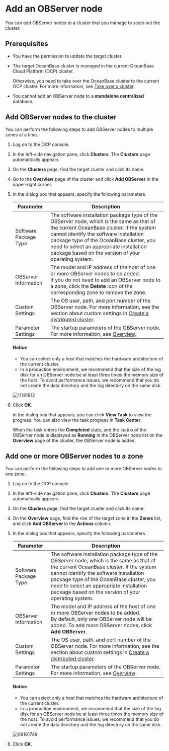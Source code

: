 # Add an OBServer node

You can add OBServer nodes to a cluster that you manage to scale out the cluster.

## Prerequisites

* You have the permission to update the target cluster.

* The target OceanBase cluster is managed in the current OceanBase Cloud Platform (OCP) cluster.

  Otherwise, you need to take over the OceanBase cluster to the current OCP cluster. For more information, see [Take over a cluster](../300.manage-a-cluster/400.take-over-a-cluster.md).

* You cannot add an OBServer node to a **standalone centralized** database.
  
## Add OBServer nodes to the cluster

You can perform the following steps to add OBServer nodes to multiple zones at a time.

1. Log on to the OCP console.

2. In the left-side navigation pane, click **Clusters**. The **Clusters** page automatically appears.

3. On the **Clusters** page, find the target cluster and click its name.

4. Go to the **Overview** page of the cluster and click **Add OBServer** in the upper-right corner.

5. In the dialog box that appears, specify the following parameters.

   | Parameter | Description |
   |--------|--------|
   | Software Package Type  | The software installation package type of the OBServer node, which is the same as that of the current OceanBase cluster. If the system cannot identify the software installation package type of the OceanBase cluster, you need to select an appropriate installation package based on the version of your operating system.  |
   | OBServer Information | The model and IP address of the host of one or more OBServer nodes to be added. <br>If you do not need to add an OBServer node to a zone, click the **Delete** icon of the corresponding zone to remove the zone.  |
   | Custom Settings  | The OS user, path, and port number of the OBServer node. For more information, see the section about custom settings in [Create a distributed cluster](../200.create-a-cluster/100.create-a-distributed-cluster.md). |
   | Parameter Settings | The startup parameters of the OBServer node. For more information, see [Overview](https://en.oceanbase.com/docs/common-oceanbase-database-10000000001375595). |

   <main id="notice" type='notice'>
    <h4>Notice</h4>
    <p><ul><li>You can select only a host that matches the hardware architecture of the current cluster. </li><li>In a production environment, we recommend that the size of the log disk for an OBServer node be at least three times the memory size of the host. To avoid performance issues, we recommend that you do not create the data directory and the log directory on the same disk. </li></ul></p>
    </main>

    ![11181812](https://obbusiness-private.oss-cn-shanghai.aliyuncs.com/doc/img/ocp/432/add-observer01.png)

6. Click **OK**.

   In the dialog box that appears, you can click **View Task** to view the progress. You can also view the task progress in **Task Center**.

   When the task enters the **Completed** state, and the status of the OBServer node is displayed as **Running** in the OBServer node list on the **Overview** page of the cluster, the OBServer node is added.

## Add one or more OBServer nodes to a zone

You can perform the following steps to add one or more OBServer nodes to one zone.

1. Log on to the OCP console.

2. In the left-side navigation pane, click **Clusters**. The **Clusters** page automatically appears.

3. On the **Clusters** page, find the target cluster and click its name.

4. On the **Overview** page, find the row of the target zone in the **Zones** list, and click **Add OBServer** in the **Actions** column.

5. In the dialog box that appears, specify the following parameters.

   | Parameter | Description |
   |--------|--------|
   | Software Package Type  | The software installation package type of the OBServer node, which is the same as that of the current OceanBase cluster. If the system cannot identify the software installation package type of the OceanBase cluster, you need to select an appropriate installation package based on the version of your operating system.  |
   | OBServer Information | The model and IP address of the host of one or more OBServer nodes to be added. <br>By default, only one OBServer node will be added. To add more OBServer nodes, click **Add OBServer**.  |
   | Custom Settings  | The OS user, path, and port number of the OBServer node. For more information, see the section about custom settings in [Create a distributed cluster](../200.create-a-cluster/100.create-a-distributed-cluster.md). |
   | Parameter Settings | The startup parameters of the OBServer node. For more information, see [Overview](https://en.oceanbase.com/docs/common-oceanbase-database-10000000001375595). |

   <main id="notice" type='notice'>
    <h4>Notice</h4>
    <p><ul><li>You can select only a host that matches the hardware architecture of the current cluster. </li><li>In a production environment, we recommend that the size of the log disk for an OBServer node be at least three times the memory size of the host. To avoid performance issues, we recommend that you do not create the data directory and the log directory on the same disk. </li></ul></p>
   </main>

   ![09161748](https://obbusiness-private.oss-cn-shanghai.aliyuncs.com/doc/img/ocp/432/add-observer02.png)

6. Click **OK**.
